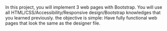 In this project, you will implement 3 web pages with Bootstrap. You will use all HTML/CSS/Accessibility/Responsive design/Bootstrap knowledges that you learned previously.
 the objective is simple: Have fully functional web pages that look the same as the designer file.
